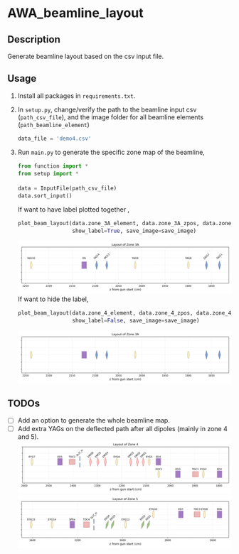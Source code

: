 # AWA_beamline_layout

## Description
Generate beamline layout based on the csv input file.

## Usage
1. Install all packages in `requirements.txt`.

2. In `setup.py`, change/verify the path to the beamline input csv (`path_csv_file`), and the image folder for all beamline elements (`path_beamline_element`)
   ```python
   data_file = 'demo4.csv'
   ```
3. Run `main.py` to generate the specific zone map of the beamline, 
   ```python
   from function import *
   from setup import *
   
   data = InputFile(path_csv_file)
   data.sort_input()
   ```
   If want to have label plotted together , 
   ```python
   plot_beam_layout(data.zone_3A_element, data.zone_3A_zpos, data.zone_3A_tag, data.zone_3A_comment, zone='3A',
                    show_label=True, save_image=save_image)
   ```
   ![img](readme_img/zone_3A.png)
   If want to hide the label, 
   ```python
   plot_beam_layout(data.zone_4_element, data.zone_4_zpos, data.zone_4_tag, data.zone_4_comment, zone='4',
                    show_label=False, save_image=save_image)
   ```
   ![img](readme_img/zone_3A_nolabel.png)
   
## TODOs
- [ ] Add an option to generate the whole beamline map.
- [ ] Add extra YAGs on the deflected path after all dipoles (mainly in zone 4 and 5).
![img](readme_img/zone_4.png)
![img](readme_img/zone_5.png)